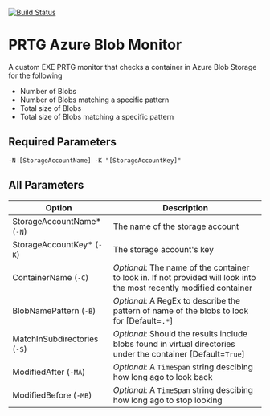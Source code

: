 [![Build Status](https://travis-ci.org/TrekBikes/Trek.Monitoring.Prtg.Azure.BlobMonitor.svg?branch=master)](https://travis-ci.org/TrekBikes/Trek.Monitoring.Prtg.Azure.BlobMonitor)

# PRTG Azure Blob Monitor

A custom EXE PRTG monitor that checks a container in Azure Blob Storage for the following
* Number of Blobs
* Number of Blobs matching a specific pattern
* Total size of Blobs
* Total size of Blobs matching a specific pattern

## Required Parameters

`-N [StorageAccountName] -K "[StorageAccountKey]"`

## All Parameters

Option | Description
------------ | -----------
StorageAccountName* (`-N`) | The name of the storage account
StorageAccountKey* (`-K`) | The storage account's key
ContainerName (`-C`) | _Optional_: The name of the container to look in.  If not provided will look into the most recently modified container
BlobNamePattern (`-B`) | _Optional_: A RegEx to describe the pattern of name of the blobs to look for [Default=`.*`]
MatchInSubdirectories (`-S`) | _Optional_: Should the results include blobs found in virtual directories under the container [Default=`True`]
ModifiedAfter (`-MA`) | _Optional_: A `TimeSpan` string descibing how long ago to look back
ModifiedBefore (`-MB`) | _Optional_: A `TimeSpan` string descibing how long ago to stop looking
